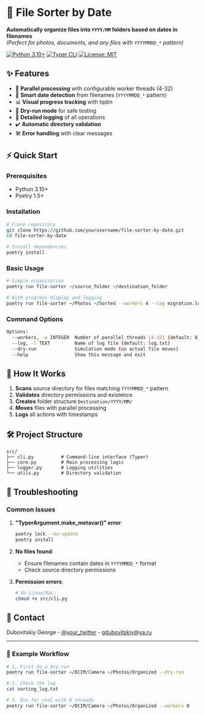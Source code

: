 # 📂 File Sorter by Date

**Automatically organize files into `YYYY/MM` folders based on dates in filenames**  
*(Perfect for photos, documents, and any files with `YYYYMMDD_*` pattern)*

[![Python 3.10+](https://img.shields.io/badge/python-3.10+-blue.svg)](https://www.python.org/downloads/)
[![Typer CLI](https://img.shields.io/badge/CLI-Typer-FF4785)](https://typer.tiangolo.com/)
[![License: MIT](https://img.shields.io/badge/License-MIT-yellow.svg)](https://opensource.org/licenses/MIT)

## ✨ Features

- 🚀 **Parallel processing** with configurable worker threads (4-32)
- 📅 **Smart date detection** from filenames (`YYYYMMDD_*` pattern)
- 📊 **Visual progress tracking** with tqdm
- 🧪 **Dry-run mode** for safe testing
- 📝 **Detailed logging** of all operations
- ✔️ **Automatic directory validation**
- 🛠️ **Error handling** with clear messages

## ⚡ Quick Start

### Prerequisites
- Python 3.10+
- Poetry 1.5+

### Installation
```bash
# Clone repository
git clone https://github.com/yourusername/file-sorter-by-date.git
cd file-sorter-by-date

# Install dependencies
poetry install
```

### Basic Usage
```bash
# Simple organization
poetry run file-sorter ~/source_folder ~/destination_folder

# With progress display and logging
poetry run file-sorter ~/Photos ~/Sorted --workers 4 --log migration.log
```

### Command Options
```bash
Options:
  --workers, -w INTEGER  Number of parallel threads [4-32] (default: 8)
  --log, -l TEXT         Name of log file (default: log.txt)
  --dry-run              Simulation mode (no actual file moves)
  --help                 Show this message and exit
```

## 🧠 How It Works

1. **Scans** source directory for files matching `YYYYMMDD_*` pattern
2. **Validates** directory permissions and existence
3. **Creates** folder structure `Destination/YYYY/MM/`
4. **Moves** files with parallel processing
5. **Logs** all actions with timestamps

## 🛠️ Project Structure

```
src/
├── cli.py          # Command-line interface (Typer)
├── core.py         # Main processing logic
├── logger.py       # Logging utilities
└── utils.py        # Directory validation
```

## 🐛 Troubleshooting

### Common Issues
1. **"TyperArgument.make_metavar()" error**:
   ```bash
   poetry lock --no-update
   poetry install
   ```

2. **No files found**:
   - Ensure filenames contain dates in `YYYYMMDD_*` format
   - Check source directory permissions

3. **Permission errors**:
   ```bash
   # On Linux/Mac:
   chmod +x src/cli.py
   ```

## 📧 Contact

Dubovitskiy George - [@your_twitter](https://twitter.com/your_twitter) - gdubovitskiy@ya.ru

---

### 🎯 Example Workflow

```bash
# 1. First do a dry-run
poetry run file-sorter ~/DCIM/Camera ~/Photos/Organized --dry-run

# 2. Check the log
cat sorting_log.txt

# 3. Run for real with 8 threads
poetry run file-sorter ~/DCIM/Camera ~/Photos/Organized --workers 8
```